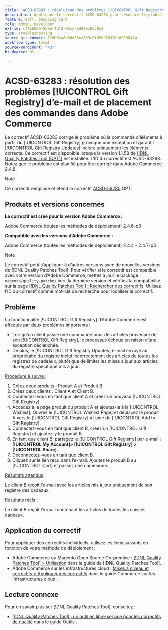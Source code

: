 ```yaml
---
title: 'ACSD-63283 : résolution des problèmes [!UICONTROL Gift Registry] d’e-mail et de placement des commandes dans Adobe Commerce'
description: Appliquez le correctif ACSD-63283 pour résoudre le problème d’Adobe Commerce où la commande d’éléments à partir de l’[!UICONTROL Gift Registry] provoque une exception et garantit [!UICONTROL Gift Registry Updates]’inclure uniquement les éléments corrects.
feature: Gift, Shopping Cart
role: Admin, Developer
exl-id: cff5b9e6-56ee-4df2-961a-6d90ec83c0c2
type: Troubleshooting
source-git-commit: 7fdb02a6d89d50ea593c5fd99d78101f89198424
workflow-type: tm+mt
source-wordcount: '437'
ht-degree: 0%

---
```


# ACSD-63283 : résolution des problèmes [!UICONTROL Gift Registry] d’e-mail et de placement des commandes dans Adobe Commerce

Le correctif ACSD-63283 corrige le problème où la commande d’éléments à partir du [!UICONTROL Gift Registry] provoque une exception et garantit [!UICONTROL Gift Registry Updates]’inclure uniquement les éléments corrects. Ce correctif est disponible lorsque la version 1.1.58 de [[!DNL Quality Patches Tool (QPT)]](/help/tools/quality-patches-tool/quality-patches-tool-to-self-serve-quality-patches.md) est installée. L’ID du correctif est ACSD-63283. Notez que le problème est planifié pour être corrigé dans Adobe Commerce 2.4.8.

>[!NOTE]
>Ce correctif remplace et étend le correctif [ACSD-56280](https://experienceleague.adobe.com/en/docs/commerce-operations/tools/quality-patches-tool/patches-available-in-qpt/v1-1-44/acsd-56280-gift-registry-purchases-are-not-completed) QPT.

## Produits et versions concernés

**Le correctif est créé pour la version Adobe Commerce :**

Adobe Commerce (toutes les méthodes de déploiement) 2.4.6-p3

**Compatible avec les versions d’Adobe Commerce :**

Adobe Commerce (toutes les méthodes de déploiement) 2.4.4 - 2.4.7-p3

>[!NOTE]
>
>Le correctif peut s’appliquer à d’autres versions avec de nouvelles versions de [!DNL Quality Patches Tool]. Pour vérifier si le correctif est compatible avec votre version d’Adobe Commerce, mettez à jour le package `magento/quality-patches` vers la dernière version et vérifiez la compatibilité sur la page [[!DNL Quality Patches Tool] : Rechercher des correctifs](https://experienceleague.adobe.com/tools/commerce-quality-patches/index.html). Utilisez l’ID du correctif comme mot-clé de recherche pour localiser le correctif.

## Problème

La fonctionnalité [!UICONTROL Gift Registry] d’Adobe Commerce est affectée par deux problèmes importants :

* Lorsqu’un client passe une commande pour des articles provenant de son [!UICONTROL Gift Registry], le processus échoue en raison d’une exception déclenchée.
* De plus, le [!UICONTROL Gift Registry Updates] e-mail envoyé au propriétaire du registre inclut incorrectement des articles de toutes les registres de cadeaux, plutôt que de limiter les mises à jour aux articles du registre spécifique mis à jour.

<u>Procédure à suivre </u> :

1. Créez deux produits : Produit A et Produit B.
1. Créez deux clients : Client A et Client B.
1. Connectez-vous en tant que client A et créez un nouveau [!UICONTROL Gift Registry].
1. Accédez à la page produit du produit A et ajoutez-la à la [!UICONTROL Wishlist]. Ouvrez le [!UICONTROL Wishlist Page] et déplacez le produit A vers le [!UICONTROL Gift Registry] à l’aide de [!UICONTROL Add to Gift Registry].
1. Connectez-vous en tant que client B, créez un [!UICONTROL Gift Registry] et ajoutez-y le produit B.
1. En tant que client B, partagez le [!UICONTROL Gift Registry] par e-mail : **[!UICONTROL My Account]> [!UICONTROL Gift Registry] >[!UICONTROL Share]**.
1. Déconnectez-vous en tant que client B.
1. Cliquez sur le lien reçu dans l’e-mail. Ajoutez le produit B au [!UICONTROL Cart] et passez une commande.

<u>Résultats attendus</u> :

Le client B reçoit l’e-mail avec les articles mis à jour uniquement de son registre des cadeaux.

<u>Résultats réels</u> :

Le client B reçoit l’e-mail contenant les articles de toutes les caisses cadeaux.

## Application du correctif

Pour appliquer des correctifs individuels, utilisez les liens suivants en fonction de votre méthode de déploiement :

* Adobe Commerce ou Magento Open Source On-premise : [[!DNL Quality Patches Tool] > Utilisation](/help/tools/quality-patches-tool/usage.md) dans le guide de [!DNL Quality Patches Tool].
* Adobe Commerce sur les infrastructures cloud : [Mises à niveau et correctifs > Appliquer des correctifs](https://experienceleague.adobe.com/docs/commerce-cloud-service/user-guide/develop/upgrade/apply-patches.html) dans le guide Commerce sur les infrastructures cloud .


## Lecture connexe

Pour en savoir plus sur [!DNL Quality Patches Tool], consultez :

* [[!DNL Quality Patches Tool] : un outil en libre-service pour les correctifs de qualité](/help/tools/quality-patches-tool/quality-patches-tool-to-self-serve-quality-patches.md) dans le guide Outils .
